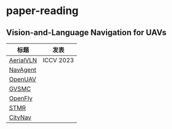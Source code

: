 # paper-reading

## Vision-and-Language Navigation for UAVs

|标题|发表|
|---|----|
|[AerialVLN](https://arxiv.org/abs/2308.06735)| ICCV 2023|
|[NavAgent](https://arxiv.org/abs/2411.08579)||
|[OpenUAV](https://arxiv.org/abs/2410.07087)||
|[GVSMC](https://arxiv.org/abs/2503.11091)||
|[OpenFly](https://arxiv.org/abs/2502.18041)||
|[STMR](https://arxiv.org/abs/2410.08500)||
|[CityNav](https://arxiv.org/abs/2406.14240)||